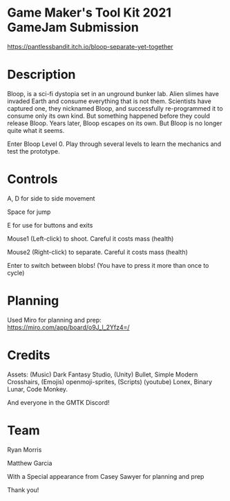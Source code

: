 # Game Maker's Tool Kit 2021 GameJam Submission
https://pantlessbandit.itch.io/bloop-separate-yet-together

# Description
Bloop, is a sci-fi dystopia set in an unground bunker lab. Alien slimes have invaded Earth and consume everything that is not them. Scientists have captured one, they nicknamed Bloop, and successfully re-programmed it to consume only its own kind. But something happened before they could release Bloop. Years later, Bloop escapes on its own. But Bloop is no longer quite what it seems.

Enter Bloop Level 0. Play through several levels to learn the mechanics and test the prototype. 

# Controls

A, D for side to side movement

Space for jump

E for use for buttons and exits

Mouse1 (Left-click) to shoot. Careful it costs mass (health)

Mouse2 (Right-click) to separate. Careful it costs mass (health)

Enter to switch between blobs! (You have to press it more than once to cycle)

# Planning
Used Miro for planning and prep: https://miro.com/app/board/o9J_l_2Yfz4=/

# Credits

Assets: (Music) Dark Fantasy Studio, (Unity) Bullet, Simple Modern Crosshairs, (Emojis) openmoji-sprites, (Scripts) (youtube) Lonex, Binary Lunar, Code Monkey.

And everyone in the GMTK Discord!

# Team

Ryan Morris

Matthew Garcia

With a Special appearance from Casey Sawyer for planning and prep

Thank you!

